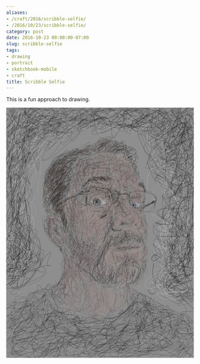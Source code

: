 ```yaml
---
aliases:
- /craft/2016/scribble-selfie/
- /2016/10/23/scribble-selfie/
category: post
date: 2016-10-23 00:00:00-07:00
slug: scribble-selfie
tags:
- drawing
- portrait
- sketchbook-mobile
- craft
title: Scribble Selfie
---
```


This is a fun approach to drawing.

![attachments/img/2016/cover-2016-10-23.png](../../../attachments/img/2016/cover-2016-10-23.png)
